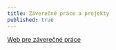 ```yaml
---
title: Záverečné práce a projekty
published: true
---
```


[Web pre záverečné práce](https://zp.kemt.fei.tuke.sk) 

